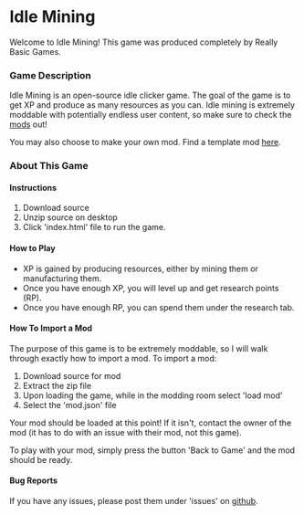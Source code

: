 # Idle Mining
Welcome to Idle Mining! This game was produced completely by Really Basic Games. 

### Game Description
Idle Mining is an open-source idle clicker game. The goal of the game is to get XP and produce as many resources as you can. Idle mining is extremely moddable with potentially endless user content, so make sure to check the [mods](https://github.com/topics/idle-mining-mod) out! 

You may also choose to make your own mod. Find a template mod [here](https://github.com/ReallyBasicGames/Idle_Mining_Debug_Mod).

### About This Game
#### Instructions
1. Download source
2. Unzip source on desktop
3. Click 'index.html' file to run the game.

#### How to Play
- XP is gained by producing resources, either by mining them or manufacturing them.
- Once you have enough XP, you will level up and get research points (RP).
- Once you have enough RP, you can spend them under the research tab.

#### How To Import a Mod
The purpose of this game is to be extremely moddable, so I will walk through exactly how to import a mod.
To import a mod: 
1. Download source for mod
2. Extract the zip file
3. Upon loading the game, while in the modding room select 'load mod'
4. Select the 'mod.json' file

Your mod should be loaded at this point! If it isn't, contact the owner of the mod (it has to do with an issue with their mod, not this game).

To play with your mod, simply press the button 'Back to Game' and the mod should be ready.

#### Bug Reports
If you have any issues, please post them under 'issues' on [github](https://github.com/ReallyBasicGames/Idle-Mining/issues).
